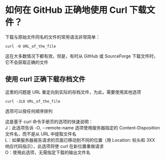 # 如何在 GitHub 正确地使用 Curl 下载文件？  

下载与原始文件同名的文件的常用语法非常简单：

```
curl -O URL_of_the_file
```

这在大多数情况下都有效，但是，有时从 GitHub 或 SourceForge 下载文件时，它不会获取正确的文件  

## **使用 curl 正确下载存档文件**  

这里的问题是 URL 重定向到实际的存档文件，为此，需要使用其他选项  

```
curl -JLO URL_of_the_file
```

选项可以按任何顺序排列  

这是基于 curl 命令手册页的选项的快速说明：  
J：此选项告诉 -O, --remote-name 选项使用服务器指定的 Content-Disposition 文件名，而不是从 URL 中提取文件名  
L：如果服务器报告请求的页面已移动到不同的位置（用 Location: 标头和 3XX 响应代码指示），此选项将使 curl 在新位置重做请求  
O：使用此选项，无需指定下载的输出文件名  
